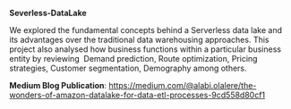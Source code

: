 **Severless-DataLake**

We explored the fundamental concepts behind a Serverless data lake and its advantages over the traditional data warehousing approaches. This project also analysed how business functions within a particular business entity by reviewing  Demand prediction, Route optimization, Pricing strategies, Customer segmentation, Demography among others.

**Medium Blog Publication**: 
[
](https://medium.com/@alabi.olalere/the-wonders-of-amazon-datalake-for-data-etl-processes-9cd558d80cf1)https://medium.com/@alabi.olalere/the-wonders-of-amazon-datalake-for-data-etl-processes-9cd558d80cf1
